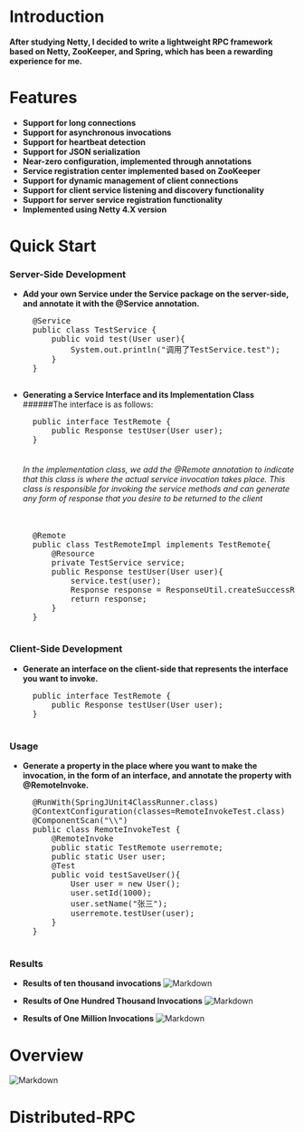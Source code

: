 # Introduction 
**After studying Netty, I decided to write a lightweight RPC framework based on Netty, ZooKeeper, and Spring, which has been a rewarding experience for me.**


# Features
- **Support for long connections**
- **Support for asynchronous invocations**
- **Support for heartbeat detection**
- **Support for JSON serialization**
- **Near-zero configuration, implemented through annotations**
- **Service registration center implemented based on ZooKeeper**
- **Support for dynamic management of client connections**
- **Support for client service listening and discovery functionality**
- **Support for server service registration functionality**
- **Implemented using Netty 4.X version**






# Quick Start
### Server-Side Development
- **Add your own Service under the Service package on the server-side, and annotate it with the @Service annotation.**
	<pre>
	@Service
	public class TestService {
		public void test(User user){
			System.out.println("调用了TestService.test");
		}
	}
	</pre>

- **Generating a Service Interface and its Implementation Class**
	######The interface is as follows:
	<pre>
	public interface TestRemote {
		public Response testUser(User user);  
	}
	</pre>
	###### In the implementation class, we add the @Remote annotation to indicate that this class is where the actual service invocation takes place. This class is responsible for invoking the service methods and can generate any form of response that you desire to be returned to the client

	<pre> 
	@Remote
	public class TestRemoteImpl implements TestRemote{
		@Resource
		private TestService service;
		public Response testUser(User user){
			service.test(user);
			Response response = ResponseUtil.createSuccessResponse(user);
			return response;
		}
	}	
	</pre>


### Client-Side Development
- **Generate an interface on the client-side that represents the interface you want to invoke.**
	<pre>
	public interface TestRemote {
		public Response testUser(User user);
	}
	</pre>

### Usage
- **Generate a property in the place where you want to make the invocation, in the form of an interface, and annotate the property with @RemoteInvoke.**
	<pre>
	@RunWith(SpringJUnit4ClassRunner.class)
	@ContextConfiguration(classes=RemoteInvokeTest.class)
	@ComponentScan("\\")
	public class RemoteInvokeTest {
		@RemoteInvoke
		public static TestRemote userremote;
		public static User user;
		@Test
		public void testSaveUser(){
			User user = new User();
			user.setId(1000);
			user.setName("张三");
			userremote.testUser(user);
		}
	}	
	</pre>

### Results
- **Results of ten thousand invocations**
![Markdown](https://s1.ax1x.com/2018/07/06/PZMMBF.png)

- **Results of One Hundred Thousand Invocations**
![Markdown](https://s1.ax1x.com/2018/07/06/PZM3N9.png)

- **Results of One Million Invocations**
![Markdown](https://s1.ax1x.com/2018/07/06/PZMY1x.png)



# Overview

![Markdown](https://s1.ax1x.com/2018/07/06/PZK3SP.png)
# Distributed-RPC
